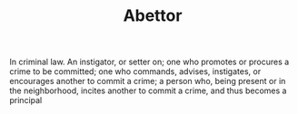 ---
title: Abettor
permalink: "/definitions/abettor.html"
body: In criminal law. An instigator, or setter on; one who promotes or procures a
  crime to be committed; one who commands, advises, instigates, or encourages another
  to commit a crime; a person who, being present or in the neighborhood, incites another
  to commit a crime, and thus becomes a principal
published_at: '2018-07-07'
layout: post
---